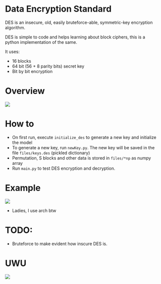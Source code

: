 # Data Encryption Standard
DES is an insecure, old, easily bruteforce-able, symmetric-key encryption algorithm.


DES is simple to code and helps learning about block ciphers, this is a python implementation of the same.


It uses:
- 16 blocks
- 64 bit (56 + 8 parity bits) secret key
- Bit by bit encryption

# Overview
![](https://upload.wikimedia.org/wikipedia/commons/thumb/6/6a/DES-main-network.png/500px-DES-main-network.png)


# How to
- On first run, execute `initialize_des` to generate a new key and initialize the model
- To generate a new key, run `newKey.py`. The new key will be saved in the file `files/keys.des` (pickled dictionary)
- Permutation, S blocks and other data is stored in `files/*np` as numpy array
- Run `main.py` to test DES encryption and decryption.

# Example
![](https://i.imgur.com/Qe1kpEU.png)
* Ladies, I use arch btw

# TODO:
- Bruteforce to make evident how inscure DES is.

# UWU
![](https://i.imgur.com/v6gAND1.png)
